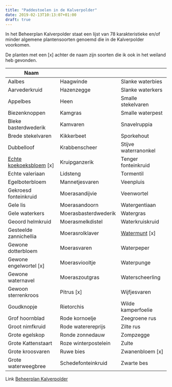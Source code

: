 ```yaml
---
title: "Paddestoelen in de Kalverpolder"
date: 2019-02-13T10:13:07+01:00
draft: true
---
```


In het Beheerplan Kalverpolder staat een lijst van 78 karakteristieke en/of minder algemene plantensoorten genoemd die in de Kalverpolder voorkomen.

De planten met een [x] achter de naam zijn soorten die ik ook in het weiland heb gevonden.<!--more-->

Naam    |      |  &nbsp;
--------|------|------
Aalbes   |   Haagwinde   |   Slanke waterbies
Aarvederkruid   |   Hazenzegge   |   Slanke waterkers
Appelbes   |   Heen   |   Smalle stekelvaren
Biezenknoppen   |   Kamgras   |   Smalle waterpest
Bleke basterdwederik   |   Kamvaren   |   Snavelruppia
Brede stekelvaren   |   Kikkerbeet   |   Sporkehout
Dubbelloof   |   Krabbenscheer   |   Stijve waterranonkel
[Echte koekoeksbloem](/planten/echte-koekoeksbloem/) [x]   |   Kruipganzerik   |   Tenger fonteinkruid
Echte valeriaan   |   Lidsteng   |   Tormentil
Egelboterbloem   |   Mannetjesvaren   |   Veenpluis
Gekroesd fonteinkruid   |   Moerasandijvie   |   Veenwortel
Gele lis   |   Moerasandoorn   |   Watergentiaan
Gele waterkers   |   Moerasbasterdwederik   |   Watergras
Geoord helmkruid   |   Moerasmelkdistel   |   Waterkruiskruid
Gesteelde zannichellia   |   Moerasrolklaver   |   [Watermunt](/planten/watermunt/) [x]
Gewone dotterbloem   |   Moerasvaren   |   Waterpeper
Gewone engelwortel [x]   |   Moerasviooltje   |   Waterpunge
Gewone waternavel   |   Moeraszoutgras   |   Waterscheerling
Gewoon sterrenkroos   |   Pitrus [x]   |   Wijfjesvaren
Goudknopje   |   Rietorchis   |   Wilde kamperfoelie
Grof hoornblad   |   Rode kornoelje   |   Zeegroene rus
Groot nimfkruid   |   Rode waterereprijs   |   Zilte rus
Grote egelskop   |   Ronde zonnedauw   |   Zompzegge
Grote Kattenstaart   |   Roze winterpostelein   |   Zulte
Grote kroosvaren   |   Ruwe bies   |   Zwanenbloem [x]
Grote waterweegbree   |   Schedefonteinkruid   |   Zwarte bes

Link [Beheerplan Kalverpolder](https://www.vogelwachtzaanstreek.nl/werkgroepen/docs/beheerplan_kalverpolder.pdf)